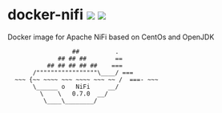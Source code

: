 # docker-nifi ![](https://images.microbadger.com/badges/version/xemuliam/docker-nifi.svg) ![](https://images.microbadger.com/badges/image/xemuliam/docker-nifi.svg)
Docker image for Apache NiFi based on CentOs and OpenJDK


                      ##          .
                  ## ## ##        ==
               ## ## ## ## ##    ===
           /"""""""""""""""""\____/ ===
      ~~~ {~~ ~~~~ ~~~ ~~~~ ~~~ ~~ /  ===- ~~~
           \______ o   NiFi     __/
             \    \   0.7.0  __/
              \____\________/
